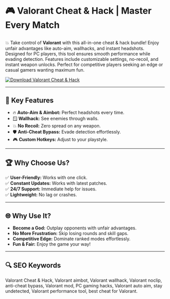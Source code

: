 # 🎮 Valorant Cheat & Hack | Master Every Match  

## 
💥 Take control of **Valorant** with this all-in-one cheat & hack bundle! Enjoy unfair advantages like auto-aim, wallhacks, and instant headshots. Designed for PC players, this tool ensures smooth performance while evading detection. Features include customizable settings, no-recoil, and instant weapon unlocks. Perfect for competitive players seeking an edge or casual gamers wanting maximum fun.  

[![Download Valorant Cheat & Hack](https://img.shields.io/badge/Download-Valorant%20Cheat%20%26%20Hack-blueviolet)](https://example.com)  

---

## 🎯 Key Features  
- 🔥 **Auto-Aim & Aimbot:** Perfect headshots every time.  
- 🪟 **Wallhack:** See enemies through walls.  
- 💥 **No Recoil:** Zero spread on any weapon.  
- 🛡 **Anti-Cheat Bypass:** Evade detection effortlessly.  
- 🎮 **Custom Hotkeys:** Adjust to your playstyle.  

---

## 🏆 Why Choose Us?  
✅ **User-Friendly:** Works with one click.  
✅ **Constant Updates:** Works with latest patches.  
✅ **24/7 Support:** Immediate help for issues.  
✅ **Lightweight:** No lag or crashes.  

---

## 🌐 Why Use It?  
- **Become a God:** Outplay opponents with unfair advantages.  
- **No More Frustration:** Skip losing rounds and skill gaps.  
- **Competitive Edge:** Dominate ranked modes effortlessly.  
- **Fun & Fair:** Enjoy the game your way!  

---

## 🔍 SEO Keywords  
Valorant Cheat & Hack, Valorant aimbot, Valorant wallhack, Valorant noclip, anti-cheat bypass, Valorant mod, PC gaming hacks, Valorant auto aim, stay undetected, Valorant performance tool, best cheat for Valorant.  
